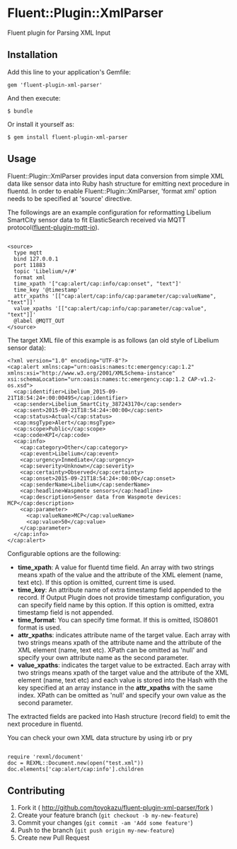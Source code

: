 # Fluent::Plugin::XmlParser

Fluent plugin for Parsing XML Input

## Installation

Add this line to your application's Gemfile:

    gem 'fluent-plugin-xml-parser'

And then execute:

    $ bundle

Or install it yourself as:

    $ gem install fluent-plugin-xml-parser

## Usage

Fluent::Plugin::XmlParser provides input data conversion from simple XML data
like sensor data into Ruby hash structure for emitting next procedure in fluentd.
In order to enable Fluent::Plugin::XmlParser, 'format xml' option needs to be
specified at 'source' directive.

The followings are an example configuration for reformatting Libelium SmartCity sensor data to fit ElasticSearch received via MQTT protocol([fluent-plugin-mqtt-io](https://github.com/toyokazu/fluent-plugin-mqtt-io)).

```

<source>
  type mqtt
  bind 127.0.0.1
  port 11883
  topic 'Libelium/+/#'
  format xml
  time_xpath '["cap:alert/cap:info/cap:onset", "text"]'
  time_key '@timestamp'
  attr_xpaths '[["cap:alert/cap:info/cap:parameter/cap:valueName", "text"]]'
  value_xpaths '[["cap:alert/cap:info/cap:parameter/cap:value", "text"]]'
  @label @MQTT_OUT
</source>

```

The target XML file of this example is as follows (an old style of Libelium sensor data):

```
<?xml version="1.0" encoding="UTF-8"?>
<cap:alert xmlns:cap="urn:oasis:names:tc:emergency:cap:1.2" xmlns:xsi="http://www.w3.org/2001/XMLSchema-instance" xsi:schemaLocation="urn:oasis:names:tc:emergency:cap:1.2 CAP-v1.2-os.xsd">
  <cap:identifier>Libelium_2015-09-21T18:54:24+:00:00495</cap:identifier>
  <cap:sender>Libelium_SmartCity_387243170</cap:sender>
  <cap:sent>2015-09-21T18:54:24+:00:00</cap:sent>
  <cap:status>Actual</cap:status>
  <cap:msgType>Alert</cap:msgType>
  <cap:scope>Public</cap:scope>
  <cap:code>KPI</cap:code>
  <cap:info>
    <cap:category>Other</cap:category>
    <cap:event>Libelium</cap:event>
    <cap:urgency>Inmediate</cap:urgency>
    <cap:severity>Unknown</cap:severity>
    <cap:certainty>Observed</cap:certainty>
    <cap:onset>2015-09-21T18:54:24+:00:00</cap:onset>
    <cap:senderName>Libelium</cap:senderName>
    <cap:headline>Waspmote sensors</cap:headline>
    <cap:description>Sensor data from Waspmote devices: MCP</cap:description>
    <cap:parameter>
      <cap:valueName>MCP</cap:valueName>
      <cap:value>50</cap:value>
    </cap:parameter>
  </cap:info>
</cap:alert>
```

Configurable options are the following:

- **time_xpath**: A value for fluentd time field. An array with two strings means xpath of
  the value and the attribute of the XML element (name, text etc). If this option is
  omitted, current time is used.
- **time_key**: An attribute name of extra timestamp field appended to the record. If Output
  Plugin does not provide timestamp configuration, you can specify field name by this option.
  If this option is omitted, extra timestamp field is not appended.
- **time_format**: You can specify time format. If this is omitted, ISO8601 format is used.
- **attr_xpaths**: indicates attribute name of the target value. Each array with two strings
  means xpath of the attribute name and the attribute of the XML element (name, text etc).
  XPath can be omitted as 'null' and specify your own attribute name as the second
  parameter.
- **value_xpaths**: indicates the target value to be extracted. Each array with two strings
  means xpath of the target value and the attribute of the XML element (name, text etc) and
  each value is stored into the Hash with the key specified at an array instance in the
  **attr_xpaths** with the same index. XPath can be omitted as 'null' and specify your own
  value as the second parameter.

The extracted fields are packed into Hash structure (record field) to emit the next procedure in fluentd.

You can check your own XML data structure by using irb or pry

```

require 'rexml/document'
doc = REXML::Document.new(open("test.xml"))
doc.elements['cap:alert/cap:info'].children

```

## Contributing

1. Fork it ( http://github.com/toyokazu/fluent-plugin-xml-parser/fork )
2. Create your feature branch (`git checkout -b my-new-feature`)
3. Commit your changes (`git commit -am 'Add some feature'`)
4. Push to the branch (`git push origin my-new-feature`)
5. Create new Pull Request

